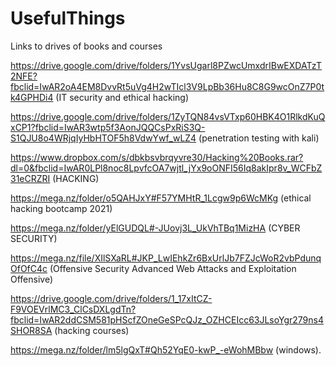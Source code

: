 # UsefulThings
Links to drives of books and courses



https://drive.google.com/drive/folders/1YvsUgarl8PZwcUmxdrIBwEXDATzT2NFE?fbclid=IwAR2oA4EM8DvvRt5uVg4H2wTIcl3V9LpBb36Hu8C8G9wcOnZ7P0tk4GPHDi4 (IT security and ethical hacking)

https://drive.google.com/drive/folders/1ZyTQN84vsVTxp60HBK4O1RlkdKuQxCP1?fbclid=IwAR3wtp5f3AonJQQCsPxRiS3Q-S1QJU8o4WRjqIyHbHTOF5h8VdwYwf_wLZ4 (penetration testing with kali)

https://www.dropbox.com/s/dbkbsvbrqyvre30/Hacking%20Books.rar?dl=0&fbclid=IwAR0LPl8noc8LpvfcOA7wjtl_jYx9oONFI56Iq8akIpr8v_WCFbZ31eCRZRI (HACKING) 

https://mega.nz/folder/o5QAHJxY#F57YMHtR_1Lcgw9p6WcMKg (ethical hacking bootcamp 2021)

https://mega.nz/folder/yElGUDQL#-JUovj3L_UkVhTBq1MizHA (CYBER SECURITY)

https://mega.nz/file/XIlSXaRL#JKP_LwIEhkZr6BxUrlJb7FZJcWoR2vbPdunqOfOfC4c (Offensive Security Advanced Web Attacks and Exploitation Offensive)

https://drive.google.com/drive/folders/1_17xItCZ-F9VOEVrlMC3_ClCsDXLgdTn?fbclid=IwAR2ddCSM581pHScfZOneGeSPcQJz_OZHCEIcc63JLsoYgr279ns4SHOR8SA (hacking courses)

https://mega.nz/folder/lm5lgQxT#Qh52YqE0-kwP_-eWohMBbw (windows).
